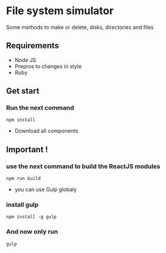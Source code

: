 # File system simulator

Some methods to make or delete, disks, directories and files

## Requirements
* Node JS
* Prepros to changes in style
* Ruby

## Get start
### Run the next command
	npm install

* Download all components
## Important !
### use the next command to build the ReactJS modules
	npm run build

* you can use Gulp globaly

### install gulp
	npm install -g gulp

### And now only run 
	gulp
